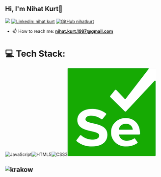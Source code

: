 <h2> Hi, I'm Nihat Kurt👋</h2>


![](https://komarev.com/ghpvc/?username=nihatkurt&color=blue)
[![Linkedin: nihat kurt](https://img.shields.io/badge/-nihatkurt-blue?style=flat-square&logo=Linkedin&logoColor=white&link=https://www.linkedin.com/in/nihat-kurt-qa-tester/)](https://www.linkedin.com/in/nihat-kurt-qa-tester/)
[![GitHub nihatkurt](https://img.shields.io/github/followers/nihatkurt?label=follow&style=social)](https://github.com/nihatkurt)

- 📫 How to reach me: **nihat.kurt.1997@gmail.com**


# 💻 Tech Stack:
![JavaScript](https://img.shields.io/badge/javascript-%23323330.svg?style=for-the-badge&logo=javascript&logoColor=%23F7DF1E)![HTML5](https://img.shields.io/badge/html5-%23E34F26.svg?style=for-the-badge&logo=html5&logoColor=white)![CSS3](https://img.shields.io/badge/css3-%231572B6.svg?style=for-the-badge&logo=css3&logoColor=white)![Se](https://raw.githubusercontent.com/github/explore/6c7084bb772f6fabaae377f5ae4a607594234ee6/topics/selenium/selenium.png)

![krakow](https://avatars.mds.yandex.net/i?id=a961dcd3f1916f4f6094c305af99ef1c3d640de0-10151485-images-thumbs&n=13)
---
